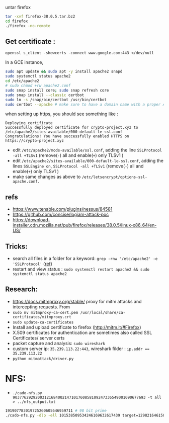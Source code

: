 untar firefox

```bash
tar -xvf firefox-38.0.5.tar.bz2
cd firefox
./firefox -no-remote
```

## Get certificate :

```
openssl s_client -showcerts -connect www.google.com:443 </dev/null
```

In a GCE instance,

```bash
sudo apt update && sudo apt -y install apache2 snapd
sudo systemctl status apache2
cd /etc/apache2
# sudo chmod +rw apache2.conf
sudo snap install core; sudo snap refresh core
sudo snap install --classic certbot
sudo ln -s /snap/bin/certbot /usr/bin/certbot
sudo certbot --apache # make sure to have a domain name with a proper A-record for resolving the DNS. It's crypto-project.xyz here
```

when setting up https, you should see something like :

```
Deploying certificate
Successfully deployed certificate for crypto-project.xyz to /etc/apache2/sites-available/000-default-le-ssl.conf
Congratulations! You have successfully enabled HTTPS on https://crypto-project.xyz
```

- edit `/etc/apache2/mods-available/ssl.conf`, adding the line `SSLProtocol -all +TLSv1` (remove(`-`) all and enable(`+`) only TLSv1 )
- edit `/etc/apache2/sites-available/000-default-le-ssl.conf`, adding the lines `SSLEngine on`, `SSLProtocol -all +TLSv1` (remove(`-`) all and enable(`+`) only TLSv1 )
- make same changes as above to `/etc/letsencrypt/options-ssl-apache.conf.`

## refs

- https://www.tenable.com/plugins/nessus/84581
- https://github.com/concise/logjam-attack-poc
- https://download-installer.cdn.mozilla.net/pub/firefox/releases/38.0.5/linux-x86_64/en-US/

## Tricks:

- search all files in a folder for a keyword: `grep -rnw '/etc/apache2' -e 'SSLProtocol'` ([ref](https://stackoverflow.com/a/16957078/6274300))
- restart and view status : `sudo systemctl restart apache2 && sudo systemctl status apache2`

## Research:

- https://docs.mitmproxy.org/stable/ proxy for mitm attacks and intercepting requests. From
- `sudo mv mitmproxy-ca-cert.pem /usr/local/share/ca-certificates/mitmproxy.crt`
- `sudo update-ca-certificates`
- Install and upload certificate to firefox (http://mitm.it/#Firefox)
- X.509 certificates for authentication are sometimes also called SSL Certificates/ server certs
- packet capture and analysis: `sudo wireshark`
- custom server ip: `35.239.113.22:443`, wireshark filder : `ip.addr == 35.239.113.22`
- `python mitmattack/driver.py`

# NFS:

- `./cado-nfs.py 90377629292003121684002147101760858109247336549001090677693 -t all > ../nfs_output.txt`

```bash
191907783019725260605646959711 # 98 bit prime
./cado-nfs.py -dlp -ell 101538509534246169632617439 target=129821646158317470002802307860 191907783019725260605646959711
```
